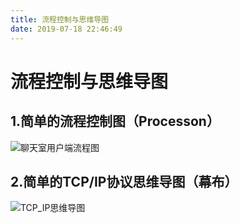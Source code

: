 ```yaml
---
title: 流程控制与思维导图
date: 2019-07-18 22:46:49
---
```


# 流程控制与思维导图

## 1.简单的流程控制图（Processon）

![聊天室用户端流程图](../Public/img/聊天室用户端流程图.png)

## 2.简单的TCP/IP协议思维导图（幕布）



![TCP_IP思维导图](TCP_IP思维导图.png)